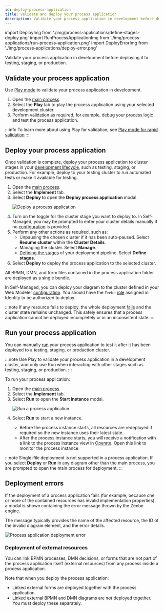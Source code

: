 ```yaml
---
id: deploy-process-application
title: Validate and deploy your process application
description: Validate your process application in development before deploying it to testing, staging, or production.
---
```


import DeployImg from './img/process-applications/define-stages-deploy.png'
import RunProcessApplicationImg from './img/process-applications/run-process-application.png'
import DeployErrorImg from './img/process-applications/deploy-error.png'

Validate your process application in development before deploying it to testing, staging, or production.

## Validate your process application

Use [Play mode](/components/modeler/web-modeler/play-your-process.md) to validate your process application in development.

1. Open the [main process](create-a-process-application.md#main-process).
1. Select the **Play** tab to play the process application using your selected development cluster.
1. Perform validation as required, for example, debug your process logic and test the process application.

:::info
To learn more about using Play for validation, see [Play mode for rapid validation](/components/modeler/web-modeler/play-your-process.md)
:::

## Deploy your process application

Once validation is complete, deploy your process application to cluster stages in your [development lifecycle](/components/modeler/web-modeler/process-application-pipeline.md), such as testing, staging, or production. For example, deploy to your testing cluster to run automated tests or make it available for testing.

1. Open the [main process](create-a-process-application.md#main-process).
1. Select the **Implement** tab.
1. Select **Deploy** to open the **Deploy process application** modal.
   <p><img src={DeployImg} alt="Deploy a process application" /></p>
1. Turn on the toggle for the cluster stage you want to deploy to. In Self-Managed, you may be prompted to enter your cluster details manually if no [configuration](/self-managed/modeler/web-modeler/configuration/configuration.md#clusters) is provided.
1. Perform any other actions as required, such as:
   - Unpausing the chosen cluster if it has been auto-paused. Select **Resume cluster** within the **Cluster Details**.
   - Managing the cluster. Select **Manage**.
   - [Defining the stages](process-application-pipeline.md#deployment-pipeline-stages) of your deployment pipeline. Select **Define stages**.
1. Select **Deploy** to deploy the process application to the selected cluster.

All BPMN, DMN, and form files contained in the process application folder are deployed as a single bundle.

In Self-Managed, you can deploy your diagram to the cluster defined in your Web Modeler [configuration](/self-managed/modeler/web-modeler/configuration/configuration.md#clusters). You should have the `Zeebe` [role](/self-managed/identity/application-user-group-role-management/manage-roles.md#add-a-role) assigned in Identity to be authorized to deploy.

:::note
If any resource fails to deploy, the whole deployment [fails](#deployment-errors) and the cluster state remains unchanged. This safely ensures that a process application cannot be deployed incompletely or in an inconsistent state.
:::

## Run your process application

You can manually [run](/components/modeler/web-modeler/run-or-publish-your-process.md#run-a-process) your process application to test it after it has been deployed to a testing, staging, or production cluster.

:::note
Use Play to validate your process application in a development cluster, and only use Run when interacting with other stages such as testing, staging, or production.
:::

To run your process application:

1. Open the [main process](create-a-process-application.md#main-process).
1. Select the **Implement** tab.
1. Select **Run** to open the **Start instance** modal.
   <p><img src={RunProcessApplicationImg} alt="Run a process application" /></p>
1. Select **Run** to start a new instance.<p><ul><li>Before the process instance starts, all resources are redeployed if required so the new instance uses their latest state.</li><li>After the process instance starts, you will receive a notification with a link to the process instance view in [Operate](../../operate/operate-introduction.md). Open this link to monitor the process instance.</li></ul></p>

:::note
Single-file deployment is not supported in a process application. If you select **Deploy** or **Run** in any diagram other than the main process, you are prompted to open the main process for deployment.
:::

## Deployment errors

If the deployment of a process application fails (for example, because one or more of the contained resources has invalid implementation properties), a modal is shown containing the error message thrown by the Zeebe engine.

The message typically provides the name of the affected resource, the ID of the invalid diagram element, and the error details.

<p><img src={DeployErrorImg} style={{width: 680}} alt="Process application deployment error" /></p>

### Deployment of external resources

You can link BPMN processes, DMN decisions, or forms that are not part of the process application itself (external
resources) from any process inside a process application.

Note that when you deploy the process application:

- Linked external forms are deployed together with the process application.
- Linked external BPMN and DMN diagrams are _not_ deployed together. You must deploy these separately.
